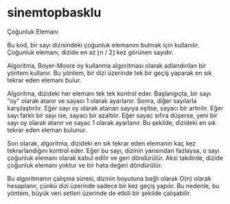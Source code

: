 # sinemtopbasklu
 Çoğunluk Elemanı

Bu kod, bir sayı dizisindeki çoğunluk elemanını bulmak için kullanılır. Çoğunluk elemanı, dizide en az ⌊n / 2⌋ kez görünen sayıdır.

Algoritma, Boyer-Moore oy kullanma algoritması olarak adlandırılan bir yöntem kullanır. Bu yöntem, bir dizi üzerinde tek bir geçiş yaparak en sık tekrar eden elemanı bulur.

Algoritma, dizideki her elemanı tek tek kontrol eder. Başlangıçta, bir sayı "oy" olarak atanır ve sayacı 1 olarak ayarlanır. Sonra, diğer sayılarla karşılaştırılır. Eğer sayı oy olarak atanan sayıya eşitse, sayacı bir artırılır. Eğer sayı farklı bir sayı ise, sayacı bir azaltılır. Eğer sayac sıfıra düşerse, yeni bir sayı oy olarak atanır ve sayac 1 olarak ayarlanır. Bu şekilde, dizideki en sık tekrar eden eleman bulunur.

Son olarak, algoritma, dizideki en sık tekrar eden elemanın kaç kez tekrarlandığını kontrol eder. Eğer bu sayı, dizinin yarısından fazlaysa, o sayı çoğunluk elemanı olarak kabul edilir ve geri döndürülür. Aksi takdirde, dizide çoğunluk elemanı yoktur ve bir hata değeri döndürülür.

Bu algoritmanın çalışma süresi, dizinin boyutuna bağlı olarak O(n) olarak hesaplanır, çünkü dizi üzerinde sadece bir kez geçiş yapılır. Bu nedenle, bu yöntem, büyük veri setleri üzerinde de etkili bir şekilde çalışabilir.
